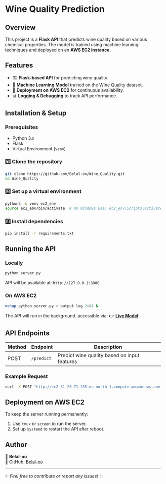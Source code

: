 # Wine Quality Prediction

## Overview
This project is a **Flask API** that predicts wine quality based on various chemical properties. The model is trained using machine learning techniques and deployed on an **AWS EC2 instance**.

## Features
- 🏗 **Flask-based API** for predicting wine quality.
- 🧠 **Machine Learning Model** trained on the Wine Quality dataset.
- 🚀 **Deployment on AWS EC2** for continuous availability.
- 📊 **Logging & Debugging** to track API performance.

## Installation & Setup
### Prerequisites
- Python 3.x
- Flask
- Virtual Environment (`venv`)

### 1️⃣ Clone the repository
```bash
git clone https://github.com/Belal-oo/Wine_Quality.git
cd Wine_Quality
```

### 2️⃣ Set up a virtual environment
```bash
python3 -m venv ec2_env
source ec2_env/bin/activate  # On Windows use: ec2_env\Scripts\activate
```

### 3️⃣ Install dependencies
```bash
pip install -r requirements.txt
```

## Running the API
### Locally
```bash
python server.py
```
API will be available at: `http://127.0.0.1:8888`

### On AWS EC2
```bash
nohup python server.py > output.log 2>&1 &
```
The API will run in the background, accessible via:
👉 **[Live Model](http://ec2-51-20-71-235.eu-north-1.compute.amazonaws.com:8888/)**

## API Endpoints
| Method | Endpoint       | Description                     |
|--------|---------------|---------------------------------|
| POST   | `/predict`    | Predict wine quality based on input features |

### Example Request
```bash
curl -X POST "http://ec2-51-20-71-235.eu-north-1.compute.amazonaws.com:8888/predict" -H "Content-Type: application/json" -d '{"features": [7.4, 0.7, 0.0, 1.9, 0.076, 11.0, 34.0, 0.9978, 3.51, 0.56, 9.4]}'
```

## Deployment on AWS EC2
To keep the server running permanently:
1. Use `tmux` or `screen` to run the server.
2. Set up `systemd` to restart the API after reboot.

## Author
👤 **Belal-oo**  
📌 GitHub: [Belal-oo](https://github.com/Belal-oo)

---
✨ *Feel free to contribute or report any issues!* ✨

